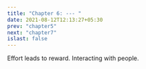 ```yaml
---
title: "Chapter 6: --- "
date: 2021-08-12T12:13:27+05:30
prev: "chapter5"
next: "chapter7"
islast: false
---
```


Effort leads to reward. Interacting with people.
